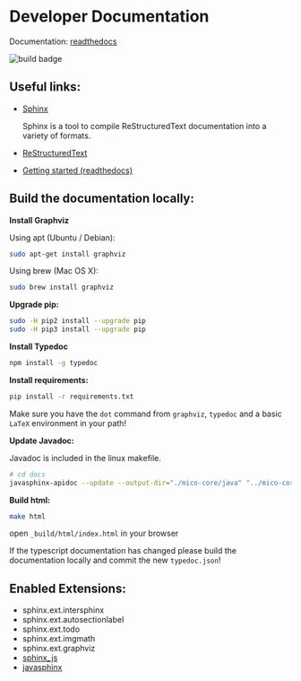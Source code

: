 # Developer Documentation

Documentation: [readthedocs](https://mico-dev.readthedocs.io)

![build badge](https://readthedocs.org/projects/mico-dev/badge/?version=latest)


## Useful links:

 *  [Sphinx](http://www.sphinx-doc.org/en/master/)

    Sphinx is a tool to compile ReStructuredText documentation into a variety of formats.
 *  [ReStructuredText](http://www.sphinx-doc.org/en/master/usage/restructuredtext/basics.html)
 *  [Getting started (readthedocs)](https://docs.readthedocs.io/en/latest/intro/getting-started-with-sphinx.html#using-markdown-with-sphinx)


## Build the documentation locally:

**Install Graphviz**

Using apt (Ubuntu / Debian):

```bash
sudo apt-get install graphviz
```

Using brew (Mac OS X):

```bash
sudo brew install graphviz
```

**Upgrade pip:**

```bash
sudo -H pip2 install --upgrade pip
sudo -H pip3 install --upgrade pip
```

**Install Typedoc**

```bash
npm install -g typedoc
```

**Install requirements:**

```bash
pip install -r requirements.txt
```

Make sure you have the `dot` command from `graphviz`, `typedoc` and a basic `LaTeX` environment in your path!

**Update Javadoc:**

Javadoc is included in the linux makefile.

```bash
# cd docs
javasphinx-apidoc --update --output-dir="./mico-core/java" "../mico-core/src/main/java"
```


**Build html:**

```bash
make html
```

open `_build/html/index.html` in your browser

If the typescript documentation has changed please build the documentation locally and commit the new `typedoc.json`!


## Enabled Extensions:

 *  sphinx.ext.intersphinx
 *  sphinx.ext.autosectionlabel
 *  sphinx.ext.todo
 *  sphinx.ext.imgmath
 *  sphinx.ext.graphviz
 *  [sphinx_js](https://github.com/erikrose/sphinx-js)
 *  [javasphinx](https://bronto-javasphinx.readthedocs.io/en/latest/)
